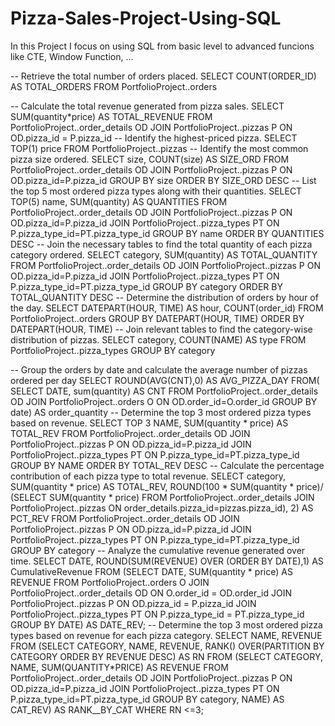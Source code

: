 # Pizza-Sales-Project-Using-SQL
In this Project I focus on using SQL from basic level to advanced funcions like CTE, Window Function, ...

-- Retrieve the total number of orders placed.
SELECT 
	COUNT(ORDER_ID) AS TOTAL_ORDERS
FROM 
	PortfolioProject..orders

-- Calculate the total revenue generated from pizza sales.
SELECT 
	SUM(quantity*price) AS TOTAL_REVENUE
FROM 
	PortfolioProject..order_details OD
JOIN 
	PortfolioProject..pizzas P 
ON 
	OD.pizza_id = P.pizza_id
-- Identify the highest-priced pizza.
SELECT
	TOP(1) price
FROM 
	PortfolioProject..pizzas
-- Identify the most common pizza size ordered.
SELECT 
	size, COUNT(size) AS SIZE_ORD
FROM 
	PortfolioProject..order_details OD
JOIN 
PortfolioProject..pizzas P ON OD.pizza_id=P.pizza_id 
GROUP BY 
	size
ORDER BY 
	SIZE_ORD DESC
-- List the top 5 most ordered pizza types along with their quantities.
SELECT 
	TOP(5) name, SUM(quantity) AS QUANTITIES
FROM 
	PortfolioProject..order_details OD
JOIN 
	PortfolioProject..pizzas P 
	ON OD.pizza_id=P.pizza_id
JOIN
	PortfolioProject..pizza_types PT 
	ON P.pizza_type_id=PT.pizza_type_id
GROUP BY name
ORDER BY QUANTITIES DESC
-- Join the necessary tables to find the total quantity of each pizza category ordered.
SELECT 
	category, SUM(quantity) AS TOTAL_QUANTITY
FROM 
	PortfolioProject..order_details OD
JOIN 
	PortfolioProject..pizzas P 
	ON OD.pizza_id=P.pizza_id
JOIN 
	PortfolioProject..pizza_types PT 
	ON P.pizza_type_id=PT.pizza_type_id
GROUP BY category
ORDER BY TOTAL_QUANTITY DESC
-- Determine the distribution of orders by hour of the day.
SELECT 
	DATEPART(HOUR, TIME) AS hour, COUNT(order_id) 
FROM 
	PortfolioProject..orders
GROUP BY 
	DATEPART(HOUR, TIME)
ORDER BY 
	DATEPART(HOUR, TIME)
-- Join relevant tables to find the category-wise distribution of pizzas.
SELECT 
	category, COUNT(NAME) AS type
FROM 
	PortfolioProject..pizza_types
GROUP BY 
	category

-- Group the orders by date and calculate the average number of pizzas ordered per day
SELECT 
	ROUND(AVG(CNT),0) AS AVG_PIZZA_DAY 
FROM(
	SELECT 
		DATE, sum(quantity) AS CNT
	FROM 
		PortfolioProject..order_details OD
	JOIN 
		PortfolioProject..orders O 
		ON OD.order_id=O.order_id
	GROUP BY
		date) 
			AS order_quantity
-- Determine the top 3 most ordered pizza types based on revenue.
SELECT 
	TOP 3 NAME, SUM(quantity * price) AS TOTAL_REV
FROM 
	PortfolioProject..order_details OD 
JOIN 
	PortfolioProject..pizzas P 
	ON OD.pizza_id=P.pizza_id
JOIN 
	PortfolioProject..pizza_types PT 
	ON P.pizza_type_id=PT.pizza_type_id
GROUP BY 
	NAME
ORDER BY 
	TOTAL_REV DESC
-- Calculate the percentage contribution of each pizza type to total revenue.
SELECT 
	category, 
	SUM(quantity * price) AS TOTAL_REV, 
	ROUND(100 * SUM(quantity * price)/
							(SELECT SUM(quantity * price) 
							FROM 
								PortfolioProject..order_details 
							JOIN PortfolioProject..pizzas 
								ON order_details.pizza_id=pizzas.pizza_id), 2) 
							AS PCT_REV
FROM 
	PortfolioProject..order_details OD 
JOIN 
	PortfolioProject..pizzas P ON OD.pizza_id=P.pizza_id
JOIN 
	PortfolioProject..pizza_types PT ON P.pizza_type_id=PT.pizza_type_id
GROUP BY category
-- Analyze the cumulative revenue generated over time.
SELECT DATE, 
    ROUND(SUM(REVENUE) OVER (ORDER BY DATE),1) AS CumulativeRevenue
FROM
    (SELECT 
		DATE, SUM(quantity * price) AS REVENUE
    FROM 
		PortfolioProject..orders O
    JOIN 
		PortfolioProject..order_details OD 
		ON O.order_id = OD.order_id
    JOIN 
		PortfolioProject..pizzas P 
		ON OD.pizza_id = P.pizza_id
    JOIN 
		PortfolioProject..pizza_types PT 
		ON P.pizza_type_id = PT.pizza_type_id
    GROUP BY DATE) AS DATE_REV;
-- Determine the top 3 most ordered pizza types based on revenue for each pizza category.
SELECT 
	NAME, REVENUE 
FROM (SELECT 
		CATEGORY, NAME, REVENUE, 
		RANK() OVER(PARTITION BY CATEGORY ORDER BY REVENUE DESC) AS RN 
	FROM 
		(SELECT CATEGORY, NAME, SUM(QUANTITY*PRICE) AS REVENUE 
	FROM 
		PortfolioProject..order_details OD
	JOIN 
		PortfolioProject..pizzas P 
		ON OD.pizza_id=P.pizza_id
	JOIN 
		PortfolioProject..pizza_types PT 
		ON P.pizza_type_id=PT.pizza_type_id
	GROUP BY category, NAME) AS CAT_REV) AS RANK__BY_CAT
WHERE RN <=3;
